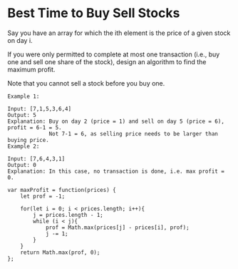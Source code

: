 # Best Time to Buy Sell Stocks

Say you have an array for which the ith element is the price of a given stock on day i.

If you were only permitted to complete at most one transaction (i.e., buy one and sell one share of the stock), design an algorithm to find the maximum profit.

Note that you cannot sell a stock before you buy one.

```
Example 1:

Input: [7,1,5,3,6,4]
Output: 5
Explanation: Buy on day 2 (price = 1) and sell on day 5 (price = 6), profit = 6-1 = 5.
             Not 7-1 = 6, as selling price needs to be larger than buying price.
Example 2:

Input: [7,6,4,3,1]
Output: 0
Explanation: In this case, no transaction is done, i.e. max profit = 0.
```

```
var maxProfit = function(prices) {
    let prof = -1;

    for(let i = 0; i < prices.length; i++){
        j = prices.length - 1;
        while (i < j){
            prof = Math.max(prices[j] - prices[i], prof);
            j -= 1;
        }
    }
    return Math.max(prof, 0);
};
```
